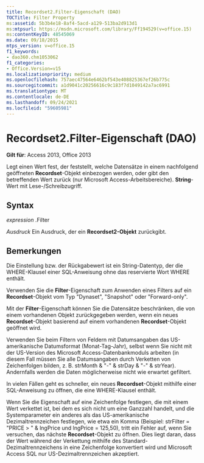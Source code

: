 ```yaml
---
title: Recordset2.Filter-Eigenschaft (DAO)
TOCTitle: Filter Property
ms:assetid: 5b3b4e18-8af4-5acd-a129-513ba2d913d1
ms:mtpsurl: https://msdn.microsoft.com/library/Ff194529(v=office.15)
ms:contentKeyID: 48545069
ms.date: 09/18/2015
mtps_version: v=office.15
f1_keywords:
- dao360.chm1053062
f1_categories:
- Office.Version=v15
ms.localizationpriority: medium
ms.openlocfilehash: 757aec47564e6462bf543e408825367ef26b775c
ms.sourcegitcommit: a1d9041c20256616c9c183f7d1049142a7ac6991
ms.translationtype: MT
ms.contentlocale: de-DE
ms.lasthandoff: 09/24/2021
ms.locfileid: "59605981"
---
```

# <a name="recordset2filter-property-dao"></a>Recordset2.Filter-Eigenschaft (DAO)


**Gilt für**: Access 2013, Office 2013

Legt einen Wert fest, der feststellt, welche Datensätze in einem nachfolgend geöffneten **Recordset**-Objekt einbezogen werden, oder gibt den betreffenden Wert zurück (nur Microsoft Access-Arbeitsbereiche). **String**-Wert mit Lese-/Schreibzugriff.

## <a name="syntax"></a>Syntax

*expression* .Filter

*Ausdruck* Ein Ausdruck, der ein **Recordset2-Objekt** zurückgibt.

## <a name="remarks"></a>Bemerkungen

Die Einstellung bzw. der Rückgabewert ist ein String-Datentyp, der die WHERE-Klausel einer SQL-Anweisung ohne das reservierte Wort WHERE enthält.

Verwenden Sie die **Filter**-Eigenschaft zum Anwenden eines Filters auf ein **Recordset**-Objekt vom Typ "Dynaset", "Snapshot" oder "Forward-only".

Mit der **Filter**-Eigenschaft können Sie die Datensätze beschränken, die von einem vorhandenen Objekt zurückgegeben werden, wenn ein neues **Recordset**-Objekt basierend auf einem vorhandenen **Recordset**-Objekt geöffnet wird.

Verwenden Sie beim Filtern von Feldern mit Datumsangaben das US-amerikanische Datumsformat (Monat-Tag-Jahr), selbst wenn Sie nicht mit der US-Version des Microsoft Access-Datenbankmoduls arbeiten (in diesem Fall müssen Sie alle Datumsangaben durch Verketten von Zeichenfolgen bilden, z. B. strMonth & "-" & strDay & "-" & strYear). Andernfalls werden die Daten möglicherweise nicht wie erwartet gefiltert.

In vielen Fällen geht es schneller, ein neues **Recordset**-Objekt mithilfe einer SQL-Anweisung zu öffnen, die eine WHERE-Klausel enthält.

Wenn Sie die Eigenschaft auf eine Zeichenfolge festlegen, die mit einem Wert verkettet ist, bei dem es sich nicht um eine Ganzzahl handelt, und die Systemparameter ein anderes als das US-amerikanische Dezimaltrennzeichen festlegen, wie etwa ein Komma (Beispiel: strFilter = "PRICE \> " & lngPrice und lngPrice = 125,50), tritt ein Fehler auf, wenn Sie versuchen, das nächste **Recordset**-Objekt zu öffnen. Dies liegt daran, dass der Wert während der Verkettung mithilfe des Standard-Dezimaltrennzeichens in eine Zeichenfolge konvertiert wird und Microsoft Access SQL nur US-Dezimaltrennzeichen akzeptiert.

